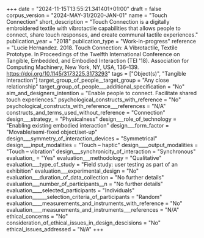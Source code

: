 +++
date = "2024-11-15T13:55:21.341401+01:00"
draft = false
corpus_version = "2024-MAY-31/2020-JAN-01"
name = "Touch Connection"
short_description = "Touch Connection is a digitally embroidered textile with vibrotactile capabilities that allows people to connect, share touch responses, and create communal tactile experiences."
publication_year = "2018"
publication_type = "Work-in-progress"
reference = "Lucie Hernandez. 2018. Touch Connection: A Vibrotactile, Textile Prototype. In Proceedings of the Twelfth International Conference on Tangible, Embedded, and Embodied Interaction (TEI '18). Association for Computing Machinery, New York, NY, USA, 136–139. https://doi.org/10.1145/3173225.3173293"
tags = ["Object(s)", "Tangible interaction"]
target_group_of_people__target_group = "Any close relationship"
target_group_of_people___additional_specification = "No"
aim_and_designers_intention = "Enable people to connect. Facilitate shared touch experiences."
psychological_constructs_with_reference = "No"
psychological_constructs_with_reference___references = "N/A"
constructs_and_terms_used_without_reference = "Connection"
design___strategy_ = "Physicalness"
design___role_of_technology = "Enabling existing embodied interaction"
design___form_factor = "Movable/semi-fixed object/set-up"
design___symmetry_of_interaction_devices = "Symmetrical"
design___input_modalities = "Touch – haptic"
design____output_modalities = "Touch – vibration"
design___synchronicity_of_interaction = "Synchronous"
evaluation_ = "Yes"
evaluation___methodology = "Qualitative"
evaluation___type_of_study = "Field study: user testing as part of an exhibition"
evaluation___experimental_design = "No"
evaluation___duration_of_data_collection = "No further details"
evaluation___number_of_participants__n = "No further details"
evaluation____selected_participants = "Individuals"
evaluation______selection_criteria_of_participants = "Random"
evaluation____measurements_and_instruments_with_reference = "No"
evaluation____measurements_and_instruments___references = "N/A"
ethical_concerns = "No"
consideration_of_ethical_issues_in_design_descisions = "No"
ethical_issues_addressed = "N/A"
+++
